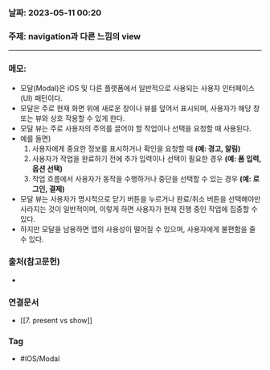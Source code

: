 ### 날짜: 2023-05-11 00:20

### 주제:  navigation과 다른 느낌의 view
---
### 메모: 
- 모달(Modal)은 iOS 및 다른 플랫폼에서 일반적으로 사용되는 사용자 인터페이스(UI) 패턴이다.
- 모달은 주로 현재 화면 위에 새로운 창이나 뷰를 덮어서 표시되며, 사용자가 해당 창 또는 뷰와 상호 작용할 수 있게 한다.
- 모달 뷰는 주로 사용자의 주의를 끌어야 할 작업이나 선택을 요청할 때 사용된다.
- 예를 들면)
	1. 사용자에게 중요한 정보를 표시하거나 확인을 요청할 때 **(예: 경고, 알림)**
	2. 사용자가 작업을 완료하기 전에 추가 입력이나 선택이 필요한 경우 **(예: 폼 입력, 옵션 선택)**
	3. 작업 흐름에서 사용자가 동작을 수행하거나 중단을 선택할 수 있는 경우 **(예: 로그인, 결제)**
- 모달 뷰는 사용자가 명시적으로 닫기 버튼을 누르거나 완료/취소 버튼을 선택해야만 사라지는 것이 일반적이며, 이렇게 하면 사용자가 현재 진행 중인 작업에 집중할 수 있다.
- 하지만 모달을 남용하면 앱의 사용성이 떨어질 수 있으며, 사용자에게 불편함을 줄 수 있다.

### 출처(참고문헌) 
- 

### 연결문서 
- [[7. present vs show]]

### Tag
- #IOS/Modal 